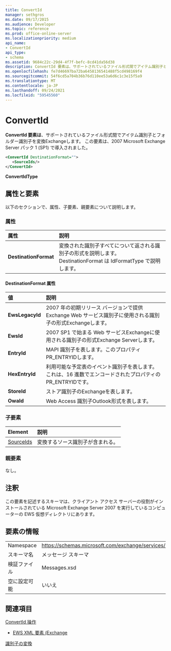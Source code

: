 ```yaml
---
title: ConvertId
manager: sethgros
ms.date: 09/17/2015
ms.audience: Developer
ms.topic: reference
ms.prod: office-online-server
ms.localizationpriority: medium
api_name:
- ConvertId
api_type:
- schema
ms.assetid: 9684c22c-29d4-4f7f-befc-8cd41da56d38
description: ConvertId 要素は、サポートされているファイル形式間でアイテム識別子とフォルダー識別子を変換する要求Exchangeします。 この要素は、2007 Microsoft Exchange Server パック 1 (SP1) で導入されました。
ms.openlocfilehash: fe7d46697ba72ba6458136541488f5cd498169f4
ms.sourcegitcommit: 54f6cd5a704b36b76d110ee53a6d6c1c3e15f5a9
ms.translationtype: MT
ms.contentlocale: ja-JP
ms.lasthandoff: 09/24/2021
ms.locfileid: "59545560"
---
```

# <a name="convertid"></a>ConvertId

**ConvertId 要素は**、サポートされているファイル形式間でアイテム識別子とフォルダー識別子を変換Exchangeします。 この要素は、2007 Microsoft Exchange Server パック 1 (SP1) で導入されました。 
  
```xml
<ConvertId DestinationFormat="">
   <SourceIds/>
</ConvertId>
```

 **ConvertIdType**
## <a name="attributes-and-elements"></a>属性と要素

以下のセクションで、属性、子要素、親要素について説明します。
  
### <a name="attributes"></a>属性

|**属性**|**説明**|
|:-----|:-----|
|**DestinationFormat** <br/> |変換された識別子すべてについて返される識別子の形式を説明します。 DestinationFormat は IdFormatType で説明します。  <br/> |
   
#### <a name="destinationformat-attribute"></a>DestinationFormat 属性

|**値**|**説明**|
|:-----|:-----|
|**EwsLegacyId** <br/> |2007 年の初期リリース バージョンで提供Exchange Web サービス識別子に使用される識別子の形式Exchangeします。  <br/> |
|**EwsId** <br/> |2007 SP1 で始まる Web サービスExchangeに使用される識別子の形式Exchange Serverします。  <br/> |
|**EntryId** <br/> |MAPI 識別子を表します。このプロパティPR_ENTRYIDします。  <br/> |
|**HexEntryId** <br/> |利用可能な予定表のイベント識別子を表します。 これは、16 進数でエンコードされたプロパティのPR_ENTRYIDです。  <br/> |
|**StoreId** <br/> |ストア識別子のExchangeを表します。  <br/> |
|**OwaId** <br/> |Web Access 識別子Outlook形式を表します。  <br/> |
   
### <a name="child-elements"></a>子要素

|**Element**|**説明**|
|:-----|:-----|
|[SourceIds](sourceids.md) <br/> |変換するソース識別子が含まれる。  <br/> |
   
### <a name="parent-elements"></a>親要素

なし。
  
## <a name="remarks"></a>注釈

この要素を記述するスキーマは、クライアント アクセス サーバーの役割がインストールされている Microsoft Exchange Server 2007 を実行しているコンピューターの EWS 仮想ディレクトリにあります。
  
## <a name="element-information"></a>要素の情報

|||
|:-----|:-----|
|Namespace  <br/> |https://schemas.microsoft.com/exchange/services/2006/messages  <br/> |
|スキーマ名  <br/> |メッセージ スキーマ  <br/> |
|検証ファイル  <br/> |Messages.xsd  <br/> |
|空に設定可能  <br/> |いいえ  <br/> |
   
## <a name="see-also"></a>関連項目



[ConvertId 操作](convertid-operation.md)


- [EWS XML 要素 (Exchange](ews-xml-elements-in-exchange.md)


[識別子の変換](https://msdn.microsoft.com/library/a5391746-b6ef-4f48-8fc8-8255258651aa%28Office.15%29.aspx)

